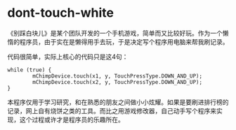 dont-touch-white
================

《别踩白块儿》是某个团队开发的一个手机游戏，简单而又比较好玩。作为一个懒惰的程序员，由于实在是懒得用手去玩，于是决定写个程序用电脑来帮我刷记录。

代码很简单，实际上核心的代码只是这4句：

    while (true) {
            mChimpDevice.touch(x1, y, TouchPressType.DOWN_AND_UP);
            mChimpDevice.touch(x2, y, TouchPressType.DOWN_AND_UP);
    }

本程序仅用于学习研究，和在熟悉的朋友之间做小小炫耀。如果是要刷进排行榜的记录，网上自有烧饼之类的工具。而比之用游戏修改器，自己动手写个程序来实现，这个过程或许才是程序员的乐趣所在。